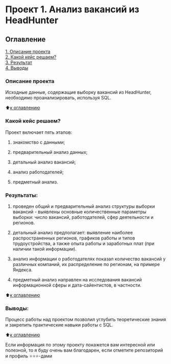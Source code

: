 # Проект 1. Анализ вакансий из HeadHunter 

## Оглавление  
[1. Описание проекта](https://github.com/Mariya-VB/Study/tree/main/Project_1#описание-проекта)  
[2. Какой кейс решаем?](https://github.com/Mariya-VB/Study/tree/main/Project_1#какой-кейс-решаем)  
[3. Результат](https://github.com/Mariya-VB/Study/tree/main/Project_1#результаты)    
[4. Выводы](https://github.com/Mariya-VB/Study/tree/main/Project_1#выводы) 

### Описание проекта    
Исходные данные, содержащие выборку вакансий из HeadHunter, необходимо проанализировать, используя SQL.

:arrow_up:[к оглавлению](_)


### Какой кейс решаем?    
Проект включает пять этапов:

1. знакомство с данными;

2. предварительный анализ данных;

3. детальный анализ вакансий;

4. анализ работодателей;

5. предметный анализ.


### Результаты:  
1. проведен общий и предварительный анализ структуры выборки вакансий - выявлены основные количественные параметры выборки: число вакансий, работодателей, сфер деятельности и регионов.

2. детальный анализ предполагает: выявление наиболее распространенных регионов, графиков работы и типов трудоустройства, а также опыта работы и заработных плат (при наличии такой информации).

3. анализ информации о работодателях показал количество вакансий у различных компаний, их распределение по регионам, на примере Яндекса.

4. предметный анализ направлен на исследования вакансий информационной сферы и дата-сайентистов, в частности.

:arrow_up:[к оглавлению](.README.md#Оглавление)


### Выводы:  
Процесс работы над проектом позволил углубить теоретические знания и закрепить практические навыки работы с SQL.

:arrow_up:[к оглавлению](.README.md#Оглавление)


Если информация по этому проекту покажется вам интересной или полезной, то я буду очень вам благодарен, если отметите репозиторий и профиль ⭐️⭐️⭐️-дами